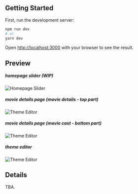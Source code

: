 ## Getting Started

First, run the development server:

```bash
npm run dev
# or
yarn dev
```

Open [http://localhost:3000](http://localhost:3000) with your browser to see the result.


## Preview

##### homepage slider (WIP)
![Homepage Slider](https://i.imgur.com/aRj1rCR.png)

##### movie details page (movie details - top part)
![Theme Editor](https://i.imgur.com/2Zwkdza.png)

##### movie details page (movie cast - bottom part)
![Theme Editor](https://i.imgur.com/Mdws6zC.png)

##### theme editor
![Theme Editor](https://i.imgur.com/ubusBhs.gif)


## Details

TBA.
